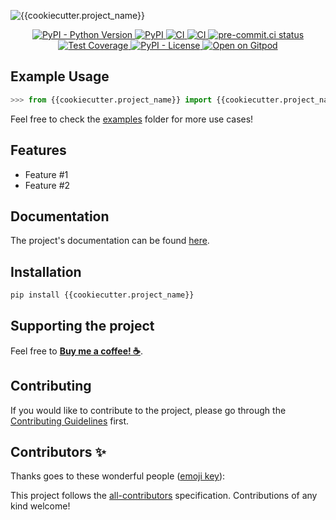 ![{{cookiecutter.project_name}}](https://raw.githubusercontent.com/{{cookiecutter.github_user}}/{{cookiecutter.project_name}}/master/docs/img/logo.png)

<p align="center">
  <a href="https://www.python.org/">
    <img
      src="https://img.shields.io/pypi/pyversions/{{cookiecutter.project_name}}"
      alt="PyPI - Python Version"
    />
  </a>
  <a href="https://pypi.org/project/{{cookiecutter.project_name}}/">
    <img
      src="https://img.shields.io/pypi/v/{{cookiecutter.project_name}}"
      alt="PyPI"
    />
  </a>
  <a href="https://github.com/{{cookiecutter.github_user}}/{{cookiecutter.project_name}}/actions/workflows/ci.yml">
    <img
      src="https://github.com/{{cookiecutter.github_user}}/{{cookiecutter.project_name}}/actions/workflows/ci.yml/badge.svg"
      alt="CI"
    />
  </a>
  <a href="https://github.com/{{cookiecutter.github_user}}/{{cookiecutter.project_name}}/actions/workflows/cd.yml">
    <img
      src="https://github.com/{{cookiecutter.github_user}}/{{cookiecutter.project_name}}/actions/workflows/cd.yml/badge.svg"
      alt="CI"
    />
  </a>
  <a href="https://results.pre-commit.ci/latest/github/{{cookiecutter.github_user}}/{{cookiecutter.project_name}}/master">
    <img
      src="https://results.pre-commit.ci/badge/github/{{cookiecutter.github_user}}/{{cookiecutter.project_name}}/master.svg"
      alt="pre-commit.ci status"
    />
  </a>
  <a href="https://codecov.io/gh/{{cookiecutter.github_user}}/{{cookiecutter.project_name}}">
    <img
      src="https://codecov.io/gh/{{cookiecutter.github_user}}/{{cookiecutter.project_name}}/branch/master/graph/badge.svg?token=coLOL0j6Ap"
      alt="Test Coverage"/>
  </a>
  <a href="https://opensource.org/licenses/MIT">
    <img
      src="https://img.shields.io/pypi/l/{{cookiecutter.project_name}}"
      alt="PyPI - License"
    />
  </a>
  <a href="https://gitpod.io/from-referrer/">
    <img
      src="https://img.shields.io/badge/Gitpod-Open-blue?logo=gitpod"
      alt="Open on Gitpod"
    />
  </a>
</p>

## Example Usage

```python
>>> from {{cookiecutter.project_name}} import {{cookiecutter.project_name}}
```

Feel free to check the [examples](https://github.com/{{cookiecutter.github_user}}/{{cookiecutter.project_name}}/tree/master/examples) folder for more use cases!

## Features

- Feature #1
- Feature #2

## Documentation

The project's documentation can be found [here](https://{{cookiecutter.github_user}}.github.io/{{cookiecutter.project_name}}/).

## Installation

```bash
pip install {{cookiecutter.project_name}}
```

## Supporting the project

Feel free to [**Buy me a coffee! ☕**](https://www.buymeacoffee.com/{{cookiecutter.github_user}}).

## Contributing

If you would like to contribute to the project, please go through the [Contributing Guidelines](https://{{cookiecutter.github_user}}.github.io/{{cookiecutter.project_name}}/latest/CONTRIBUTING/) first.

## Contributors ✨

Thanks goes to these wonderful people ([emoji key](https://allcontributors.org/docs/en/emoji-key)):

<!-- ALL-CONTRIBUTORS-LIST:START - Do not remove or modify this section -->
<!-- prettier-ignore-start -->
<!-- markdownlint-disable -->

<!-- markdownlint-restore -->
<!-- prettier-ignore-end -->
<!-- ALL-CONTRIBUTORS-LIST:END -->

This project follows the [all-contributors](https://github.com/all-contributors/all-contributors) specification. Contributions of any kind welcome!
